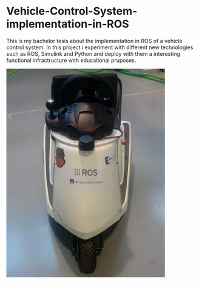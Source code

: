 # Vehicle-Control-System-implementation-in-ROS

This is my bachelor tesis about the implementation in ROS of a vehicle control system.
In this project i experiment with different new technologies such as ROS, Simulink and Python and deploy with them a interesting functional 
infractructure with educational pruposes. 

![alt text](https://github.com/Dani9814/Vehicle-Control-System-implementation-in-ROS/blob/master/media/imagen%20vehiculo.JPG)
